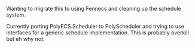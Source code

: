 Wanting to migrate this to using Fennecs and cleaning up the schedule system. 

Currently porting PolyECS.Scheduler to PolyScheduler and trying to use interfaces for a generic schedule
implementation. This is probably overkill but eh why not.
